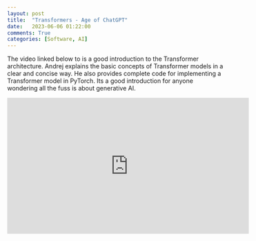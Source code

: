 ```yaml
---
layout: post
title:  "Transformers - Age of ChatGPT"
date:   2023-06-06 01:22:00
comments: True
categories: [Software, AI]
---
```


The video linked below to is a good introduction to the Transformer architecture. Andrej explains the basic concepts of Transformer models in a clear and concise way. He also provides complete code for implementing a Transformer model in PyTorch. Its a good introduction for anyone wondering all the fuss is about generative AI.

<iframe width="560" height="315" src="https://www.youtube.com/embed/kCc8FmEb1nY" title="YouTube video player" frameborder="0" allow="accelerometer; autoplay; clipboard-write; encrypted-media; gyroscope; picture-in-picture; web-share" allowfullscreen></iframe>